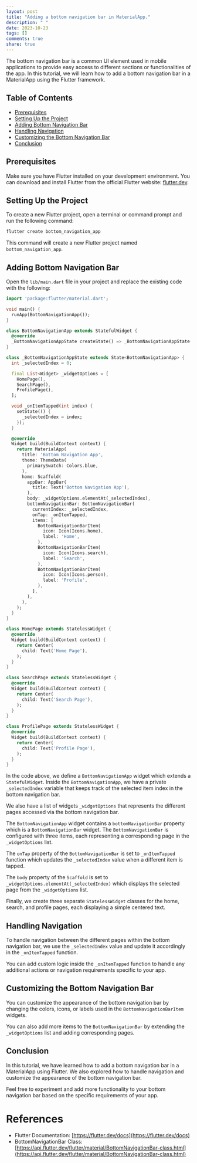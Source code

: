 ```yaml
---
layout: post
title: "Adding a bottom navigation bar in MaterialApp."
description: " "
date: 2023-10-23
tags: []
comments: true
share: true
---
```


The bottom navigation bar is a common UI element used in mobile applications to provide easy access to different sections or functionalities of the app. In this tutorial, we will learn how to add a bottom navigation bar in a MaterialApp using the Flutter framework.

## Table of Contents
* [Prerequisites](#prerequisites)
* [Setting Up the Project](#setting-up-the-project)
* [Adding Bottom Navigation Bar](#adding-bottom-navigation-bar)
* [Handling Navigation](#handling-navigation)
* [Customizing the Bottom Navigation Bar](#customizing-the-bottom-navigation-bar)
* [Conclusion](#conclusion)

## Prerequisites

Make sure you have Flutter installed on your development environment. You can download and install Flutter from the official Flutter website: [flutter.dev](https://flutter.dev).

## Setting Up the Project

To create a new Flutter project, open a terminal or command prompt and run the following command:

```dart
flutter create bottom_navigation_app
```

This command will create a new Flutter project named `bottom_navigation_app`.

## Adding Bottom Navigation Bar

Open the `lib/main.dart` file in your project and replace the existing code with the following:

```dart
import 'package:flutter/material.dart';

void main() {
  runApp(BottomNavigationApp());
}

class BottomNavigationApp extends StatefulWidget {
  @override
  _BottomNavigationAppState createState() => _BottomNavigationAppState();
}

class _BottomNavigationAppState extends State<BottomNavigationApp> {
  int _selectedIndex = 0;

  final List<Widget> _widgetOptions = [
    HomePage(),
    SearchPage(),
    ProfilePage(),
  ];

  void _onItemTapped(int index) {
    setState(() {
      _selectedIndex = index;
    });
  }

  @override
  Widget build(BuildContext context) {
    return MaterialApp(
      title: 'Bottom Navigation App',
      theme: ThemeData(
        primarySwatch: Colors.blue,
      ),
      home: Scaffold(
        appBar: AppBar(
          title: Text('Bottom Navigation App'),
        ),
        body: _widgetOptions.elementAt(_selectedIndex),
        bottomNavigationBar: BottomNavigationBar(
          currentIndex: _selectedIndex,
          onTap: _onItemTapped,
          items: [
            BottomNavigationBarItem(
              icon: Icon(Icons.home),
              label: 'Home',
            ),
            BottomNavigationBarItem(
              icon: Icon(Icons.search),
              label: 'Search',
            ),
            BottomNavigationBarItem(
              icon: Icon(Icons.person),
              label: 'Profile',
            ),
          ],
        ),
      ),
    );
  }
}

class HomePage extends StatelessWidget {
  @override
  Widget build(BuildContext context) {
    return Center(
      child: Text('Home Page'),
    );
  }
}

class SearchPage extends StatelessWidget {
  @override
  Widget build(BuildContext context) {
    return Center(
      child: Text('Search Page'),
    );
  }
}

class ProfilePage extends StatelessWidget {
  @override
  Widget build(BuildContext context) {
    return Center(
      child: Text('Profile Page'),
    );
  }
}
```

In the code above, we define a `BottomNavigationApp` widget which extends a `StatefulWidget`. Inside the `BottomNavigationApp`, we have a private `_selectedIndex` variable that keeps track of the selected item index in the bottom navigation bar.

We also have a list of widgets `_widgetOptions` that represents the different pages accessed via the bottom navigation bar.

The `BottomNavigationApp` widget contains a `bottomNavigationBar` property which is a `BottomNavigationBar` widget. The `BottomNavigationBar` is configured with three items, each representing a corresponding page in the `_widgetOptions` list.

The `onTap` property of the `BottomNavigationBar` is set to `_onItemTapped` function which updates the `_selectedIndex` value when a different item is tapped.

The `body` property of the `Scaffold` is set to `_widgetOptions.elementAt(_selectedIndex)` which displays the selected page from the `_widgetOptions` list.

Finally, we create three separate `StatelessWidget` classes for the home, search, and profile pages, each displaying a simple centered text.

## Handling Navigation

To handle navigation between the different pages within the bottom navigation bar, we use the `_selectedIndex` value and update it accordingly in the `_onItemTapped` function.

You can add custom logic inside the `_onItemTapped` function to handle any additional actions or navigation requirements specific to your app.

## Customizing the Bottom Navigation Bar

You can customize the appearance of the bottom navigation bar by changing the colors, icons, or labels used in the `BottomNavigationBarItem` widgets.

You can also add more items to the `BottomNavigationBar` by extending the `_widgetOptions` list and adding corresponding pages.

## Conclusion

In this tutorial, we have learned how to add a bottom navigation bar in a MaterialApp using Flutter. We also explored how to handle navigation and customize the appearance of the bottom navigation bar.

Feel free to experiment and add more functionality to your bottom navigation bar based on the specific requirements of your app.

# References
* Flutter Documentation: [https://flutter.dev/docs](https://flutter.dev/docs)
* BottomNavigationBar Class: [https://api.flutter.dev/flutter/material/BottomNavigationBar-class.html](https://api.flutter.dev/flutter/material/BottomNavigationBar-class.html)